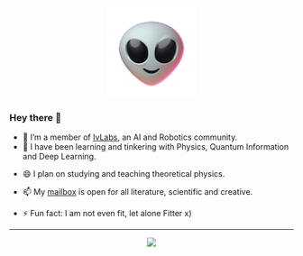 <p align="center">
<img src="https://github.com/GlazeDonuts/GlazeDonuts/blob/master/resources/alien.gif"/>
</p>

### Hey there 👋

- 🔭 I’m a member of [IvLabs](https://www.ivlabs.in/), an AI and Robotics community.
- 🌱 I have been learning and tinkering with Physics, Quantum Information and Deep Learning.
<!-- - 👯 I'd be glad to collaborate over Quantum Machine Learning, Deep Learning or Physics research and projects. -->
- 😄 I plan on studying and teaching theoretical physics.
<!-- - 💬 Send me emails,  if you want to talk about literature, physics or anything. -->
- 📫 My [mailbox](mailto:kurshed.p.fitter@gmail.com) is open for all literature, scientific and creative.
<!-- - 🤔 I find myself pondering over human thought processes, a bit too much. -->
- ⚡ Fun fact: I am not even fit, let alone Fitter x)

---
<p align="center">
<img src="https://github-readme-stats.vercel.app/api?username=GlazeDonuts&show_icons=true&theme=algolia&count_private=True&title_color=89cff0"/>
</p>
